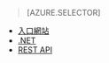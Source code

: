 > [AZURE.SELECTOR]
- [入口網站](../articles/media-services/media-services-manage-content.md#publish)
- [.NET](../articles/media-services/media-services-deliver-streaming-content.md)
- [REST API](../articles/media-services/media-services-rest-deliver-streaming-content.md)

